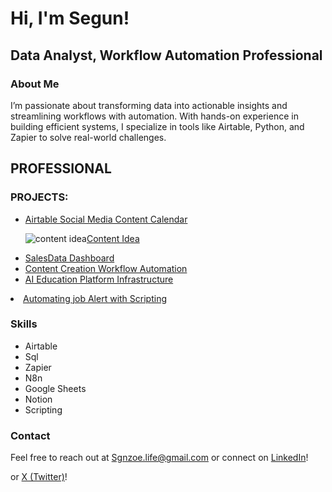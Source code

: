 <h1>Hi, I'm Segun!</h1>
  <h2>Data Analyst, Workflow Automation Professional</h2>

  <h3>About Me</h3>
  <p>I’m passionate about transforming data into actionable insights and streamlining workflows with automation. With hands-on experience in building efficient systems, I specialize in tools like Airtable, Python, and Zapier to solve real-world challenges.</p>

  <h2>PROFESSIONAL</h2>
  <h3>PROJECTS:</h3>
  <ul>
    <li><a href="https://github.com/Syllaboi/Data-Analysis-Project-Documentation/tree/Social-Media-Content-Automation">Airtable Social Media Content Calendar</a></li>
   
  
![content idea](https://github.com/user-attachments/assets/19438d4a-3e8a-4e63-8b83-cf1c5fe20770)<a href="https://github.com/Syllaboi/Data-Analysis-Project-Documentation/tree/Social-Media-Content-Automation">Content Idea</a>
    
  <li><a href="https://github.com/Syllaboi/Data-Analysis-Project-Documentation/tree/Sales-data-Dashboard">SalesData Dashboard</a></li>
    <li><a href="#">Content Creation Workflow Automation</a></li>
    <li><a href="#">AI Education Platform Infrastructure</a></li>
  </ul>
       <li><a href="https://github.com/Syllaboi/Data-Analysis-Project-Documentation/blob/Job-Alert-with-Scripting/README.md">Automating job Alert with Scripting
    </a></li>
    </ul>
  
  <h3>Skills</h3>
  <ul>
    <li>Airtable</li>
    <li>Sql</li>
    <li>Zapier</li>
    <li>N8n</li>
    <li>Google Sheets</li>
    <li>Notion</li>
    <li>Scripting</li>
  </ul>

  <h3>Contact</h3>
  <p>Feel free to reach out at <a href="mailto:sgnzoe.life@gmail.com">Sgnzoe.life@gmail.com</a> or connect on <a href="https://linkedin.com/in/segunexploresdata/">LinkedIn</a>!</p>
</div> or
<a href="https://twitter.com/chinnyeddy">X (Twitter)</a>!</p>
</div>

<!--
**joshmadakor1/joshmadakor1** is a ✨ _special_ ✨ repository because its `README.md` (this file) appears on your GitHub profile.

Here are some ideas to get you started:

- 🔭 I’m currently working on ...
- 🌱 I’m currently learning ...
- 👯 I’m looking to collaborate on ...
- 🤔 I’m looking for help with ...
- 💬 Ask me about ...
- 📫 How to reach me: ...
- 😄 Pronouns: ...
- ⚡ Fun fact: ...
-->
